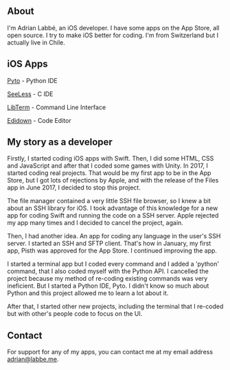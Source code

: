 ## About

I'm Adrian Labbé, an iOS developer. I have some apps on the App Store, all open source. I try to make iOS better for coding. I'm from Switzerland but I actually live in Chile.

## iOS Apps

[Pyto](https://pyto.app) - Python IDE

[SeeLess](https://seeless.app) - C IDE

[LibTerm](https://libterm.app) - Command Line Interface

[Edidown](https://edidown.app) - Code Editor

## My story as a developer

Firstly, I started coding iOS apps with Swift. Then, I did some HTML, CSS and JavaScript and after that I coded some games with Unity. In 2017, I started coding real projects. That would be my first app to be in the App Store, but I got lots of rejections by Apple, and with the release of the Files app in June 2017, I decided to stop this project. 

The file manager contained a very little SSH file browser, so I knew a bit about an SSH library for iOS. I took advantage of this knowledge for a new app for coding Swift and running the code on a SSH server. Apple rejected my app many times and I decided to cancel the project, again.

Then, I had another idea.
An app for coding any language in the user's SSH server. I started an SSH and SFTP client. That's how in January, my first app, Pisth was approved for the App Store. I continued improving the app. 

I started a terminal app but I coded every command and I added a 'python' command, that I also coded myself with the Python API. I cancelled the project because my method of re-coding existing commands was very ineficient. But I started a Python IDE, Pyto. I didn't know so much about Python and this project allowed me to learn a lot about it. 

After that, I started other new projects, including the terminal that I re-coded but with other's people code to focus on the UI. 

## Contact

For support for any of my apps, you can contact me at my email address [adrian@labbe.me](mailto:adrian@labbe.me).
